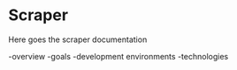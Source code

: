 # Scraper

Here goes the scraper documentation

-overview
-goals
-development environments
-technologies
